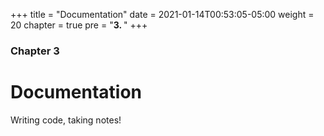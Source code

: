 +++
title = "Documentation"
date = 2021-01-14T00:53:05-05:00
weight = 20
chapter = true
pre = "<b>3. </b>"
+++

### Chapter 3

# Documentation

Writing code, taking notes!
